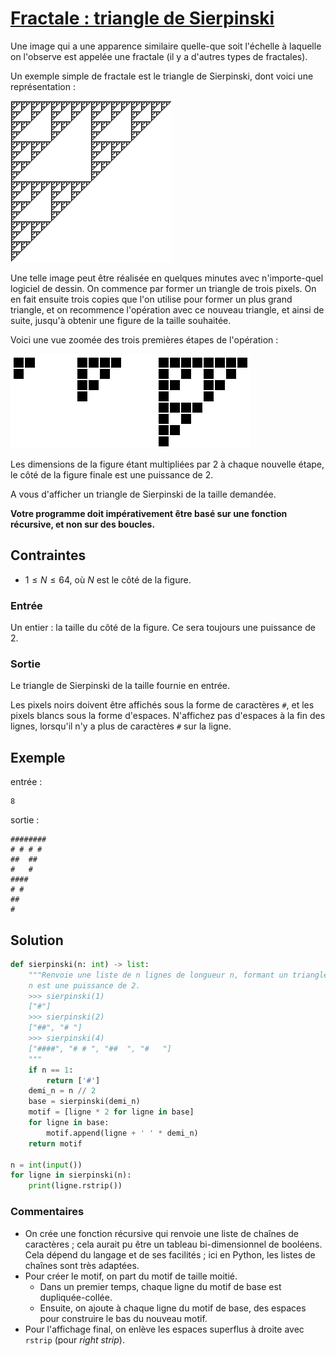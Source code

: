 # [Fractale : triangle de Sierpinski](http://www.france-ioi.org/algo/task.php?idChapter=513&idTask=515)

Une image qui a une apparence similaire quelle-que soit l'échelle à laquelle on l'observe est appelée une fractale (il y a d'autres types de fractales).

Un exemple simple de fractale est le triangle de Sierpinski, dont voici une représentation :

![triangle de Sierpinski](triangle_sierpinski.png)


Une telle image peut être réalisée en quelques minutes avec n'importe-quel logiciel de dessin. On commence par former un triangle de trois pixels. On en fait ensuite trois copies que l'on utilise pour former un plus grand triangle, et on recommence l'opération avec ce nouveau triangle, et ainsi de suite, jusqu'à obtenir une figure de la taille souhaitée.

Voici une vue zoomée des trois premières étapes de l'opération :

![3 étapes pour sierpinski](triangle_sierpinski2.png)


Les dimensions de la figure étant multipliées par 2 à chaque nouvelle étape, le côté de la figure finale est une puissance de 2.

A vous d'afficher un triangle de Sierpinski de la taille demandée.

**Votre programme doit impérativement être basé sur une fonction récursive, et non sur des boucles.**

## Contraintes

* $1 \leqslant N \leqslant 64$, où $N$ est le côté de la figure.

### Entrée

Un entier : la taille du côté de la figure. Ce sera toujours une puissance de $2$.

### Sortie

Le triangle de Sierpinski de la taille fournie en entrée.

Les pixels noirs doivent être affichés sous la forme de caractères `#`, et les pixels blancs sous la forme d'espaces. N'affichez pas d'espaces à la fin des lignes, lorsqu'il n'y a plus de caractères `#` sur la ligne.

## Exemple

entrée :

    8

sortie :

    ########
    # # # #
    ##  ##
    #   #
    ####
    # #
    ##
    #

## Solution

```python
def sierpinski(n: int) -> list:
    """Renvoie une liste de n lignes de longueur n, formant un triangle de Sierpinski.
    n est une puissance de 2.
    >>> sierpinski(1)
    ["#"]
    >>> sierpinski(2)
    ["##", "# "]
    >>> sierpinski(4)
    ["####", "# # ", "##  ", "#   "]
    """
    if n == 1:
        return ['#']
    demi_n = n // 2
    base = sierpinski(demi_n)
    motif = [ligne * 2 for ligne in base]
    for ligne in base:
        motif.append(ligne + ' ' * demi_n)
    return motif

n = int(input())
for ligne in sierpinski(n):
    print(ligne.rstrip())
```

### Commentaires
* On crée une fonction récursive qui renvoie une liste de chaînes de caractères ; cela aurait pu être un tableau bi-dimensionnel de booléens. Cela dépend du langage et de ses facilités ; ici en Python, les listes de chaînes sont très adaptées.
* Pour créer le motif, on part du motif de taille moitié.
    * Dans un premier temps, chaque ligne du motif de base est dupliquée-collée.
    * Ensuite, on ajoute à chaque ligne du motif de base, des espaces pour construire le bas du nouveau motif.
* Pour l'affichage final, on enlève les espaces superflus à droite avec `rstrip` (pour *right strip*).

